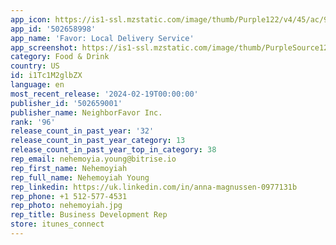 ```yaml
---
app_icon: https://is1-ssl.mzstatic.com/image/thumb/Purple122/v4/45/ac/9b/45ac9b6e-e401-95a2-b8a1-8fddfc503972/AppIcon-0-0-1x_U007emarketing-0-5-0-sRGB-85-220.png/1024x1024bb.png
app_id: '502658998'
app_name: 'Favor: Local Delivery Service'
app_screenshot: https://is1-ssl.mzstatic.com/image/thumb/PurpleSource126/v4/dc/c9/28/dcc928ed-e5e3-5919-5aad-23e18ef5b884/24cb3229-2357-48fe-b5a6-c6cb2e609dd5_6.5-iOS_1__U00285_U0029.jpg/1242x2688bb.png
category: Food & Drink
country: US
id: i1Tc1M2glbZX
language: en
most_recent_release: '2024-02-19T00:00:00'
publisher_id: '502659001'
publisher_name: NeighborFavor Inc.
rank: '96'
release_count_in_past_year: '32'
release_count_in_past_year_category: 13
release_count_in_past_year_top_in_category: 38
rep_email: nehemoyia.young@bitrise.io
rep_first_name: Nehemoyiah
rep_full_name: Nehemoyiah Young
rep_linkedin: https://uk.linkedin.com/in/anna-magnussen-0977131b
rep_phone: +1 512-577-4531
rep_photo: nehemoyiah.jpg
rep_title: Business Development Rep
store: itunes_connect
---
```

